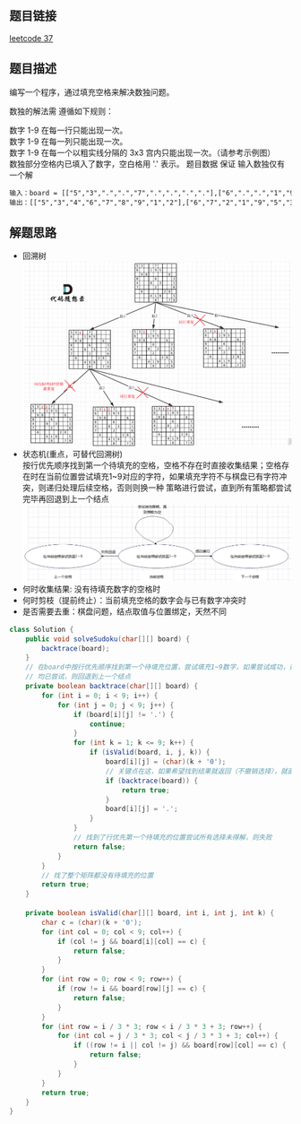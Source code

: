 ## 题目链接

[leetcode 37](https://leetcode.cn/problems/sudoku-solver/)  

## 题目描述

编写一个程序，通过填充空格来解决数独问题。 

数独的解法需 遵循如下规则：  

数字 1-9 在每一行只能出现一次。  
数字 1-9 在每一列只能出现一次。  
数字 1-9 在每一个以粗实线分隔的 3x3 宫内只能出现一次。（请参考示例图）  
数独部分空格内已填入了数字，空白格用 '.' 表示。 
题目数据 保证 输入数独仅有一个解  


```html
输入：board = [["5","3",".",".","7",".",".",".","."],["6",".",".","1","9","5",".",".","."],[".","9","8",".",".",".",".","6","."],["8",".",".",".","6",".",".",".","3"],["4",".",".","8",".","3",".",".","1"],["7",".",".",".","2",".",".",".","6"],[".","6",".",".",".",".","2","8","."],[".",".",".","4","1","9",".",".","5"],[".",".",".",".","8",".",".","7","9"]]
输出：[["5","3","4","6","7","8","9","1","2"],["6","7","2","1","9","5","3","4","8"],["1","9","8","3","4","2","5","6","7"],["8","5","9","7","6","1","4","2","3"],["4","2","6","8","5","3","7","9","1"],["7","1","3","9","2","4","8","5","6"],["9","6","1","5","3","7","2","8","4"],["2","8","7","4","1","9","6","3","5"],["3","4","5","2","8","6","1","7","9"]]
```

## 解题思路  
- 回溯树  
![](https://github.com/RossVermouth/algorithm/blob/main/%E9%99%84%E4%BB%B6/%E8%A7%A3%E6%95%B0%E7%8B%AC.png)
- 状态机(重点，可替代回溯树)  
按行优先顺序找到第一个待填充的空格，空格不存在时直接收集结果；空格存在时在当前位置尝试填充1~9对应的字符，如果填充字符不与棋盘已有字符冲突，则递归处理后续空格，否则则换一种
策略进行尝试，直到所有策略都尝试完毕再回退到上一个结点
![](https://github.com/RossVermouth/algorithm/blob/main/%E9%99%84%E4%BB%B6/%E6%95%B0%E7%8B%AC%E7%8A%B6%E6%80%81%E6%9C%BA.png)
- 何时收集结果: 没有待填充数字的空格时
- 何时剪枝（提前终止）：当前填充空格的数字会与已有数字冲突时
- 是否需要去重：棋盘问题，结点取值与位置绑定，天然不同

```JAVA
class Solution {
    public void solveSudoku(char[][] board) {
        backtrace(board);
    }
    // 在board中按行优先顺序找到第一个待填充位置，尝试填充1~9数字，如果尝试成功，递归处理下一个空位，如果失败换数字，如果所有数字
    // 均已尝试，则回退到上一个结点
    private boolean backtrace(char[][] board) {
        for (int i = 0; i < 9; i++) {
            for (int j = 0; j < 9; j++) {
                if (board[i][j] != '.') {
                    continue;
                }
                for (int k = 1; k <= 9; k++) {
                    if (isValid(board, i, j, k)) {
                        board[i][j] = (char)(k + '0');
                        // 关键点在这，如果希望找到结果就返回（不撤销选择），就直接return
                        if (backtrace(board)) {
                            return true;
                        }
                        board[i][j] = '.';
                    }
                }
                // 找到了行优先第一个待填充的位置尝试所有选择未得解，则失败
                return false;
            }
        }
        // 找了整个矩阵都没有待填充的位置
        return true;
    }

    private boolean isValid(char[][] board, int i, int j, int k) {
        char c = (char)(k + '0');
        for (int col = 0; col < 9; col++) {
            if (col != j && board[i][col] == c) {
                return false;
            }
        }
        for (int row = 0; row < 9; row++) {
            if (row != i && board[row][j] == c) {
                return false;
            }
        }
        for (int row = i / 3 * 3; row < i / 3 * 3 + 3; row++) {
            for (int col = j / 3 * 3; col < j / 3 * 3 + 3; col++) {
                if ((row != i || col != j) && board[row][col] == c) {
                    return false;
                }
            }
        }
        return true;
    }
}
```



